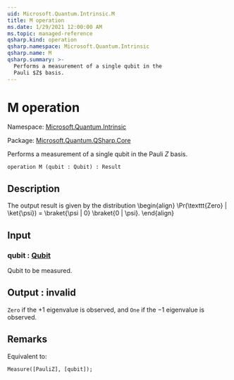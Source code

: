 ```yaml
---
uid: Microsoft.Quantum.Intrinsic.M
title: M operation
ms.date: 1/29/2021 12:00:00 AM
ms.topic: managed-reference
qsharp.kind: operation
qsharp.namespace: Microsoft.Quantum.Intrinsic
qsharp.name: M
qsharp.summary: >-
  Performs a measurement of a single qubit in the
  Pauli $Z$ basis.
---
```


# M operation

Namespace: [Microsoft.Quantum.Intrinsic](xref:Microsoft.Quantum.Intrinsic)

Package: [Microsoft.Quantum.QSharp.Core](https://nuget.org/packages/Microsoft.Quantum.QSharp.Core)


Performs a measurement of a single qubit in thePauli $Z$ basis.

```qsharp
operation M (qubit : Qubit) : Result
```


## Description

The output result is given bythe distribution\begin{align}\Pr(\texttt{Zero} | \ket{\psi}) =\braket{\psi | 0} \braket{0 | \psi}.\end{align}

## Input

### qubit : [Qubit](xref:microsoft.quantum.lang-ref.qubit)

Qubit to be measured.



## Output : __invalid<Result>__

`Zero` if the $+1$ eigenvalue is observed, and `One` ifthe $-1$ eigenvalue is observed.

## Remarks

Equivalent to:```qsharpMeasure([PauliZ], [qubit]);```
